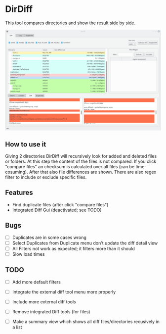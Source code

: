 # DirDiff
This tool compares directories and show the result side by side.

![Screenshot](screenshot_2018_07_07.png )

## How to use it
Giving 2 directories DirDiff will recursively look for added and deleted files or folders.
At this step the content of the files is not compared. If you click "compare files" an checksum 
is calculated over all files (can be time-cosuming). After that also file differences are shown.
There are also regex filter to include or exclude specific files.

## Features
* Find duplicate files (after click "compare files")
* Integrated Diff Gui (deactivated; see TODO)


## Bugs
- [ ] Duplicates are in some cases wrong
- [ ] Select Duplicates from Duplicate menu don't update the diff detail view
- [ ] All Filters not work as expected; it filters more than it should
- [ ] Slow load times

## TODO
- [ ] Add more default filters
- [ ] Integrate the external diff tool menu more properly
- [ ] Include more external diff tools
- [ ] Remove integrated Diff tools (for files)
- [ ] Make a summary view which shows all diff files/directories recusively in a list


